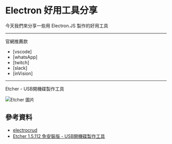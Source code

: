 # Electron 好用工具分享

今天我們來分享一些用 Electron.JS 製作的好用工具

---

官網推薦款

- [vscode]
- [whatsApp]
- [twitch]
- [slack]
- [inVision]

---

Etcher - USB開機碟製作工具


![Etcher 圖片](https://i.imgur.com/Q4KDLvI.png)


## 參考資料

- [electrocrud](https://www.electronjs.org/apps/electrocrud)
- [Etcher 1.5.112 免安裝版 - USB開機碟製作工具](https://www.azofreeware.com/2019/11/etcher.html)
